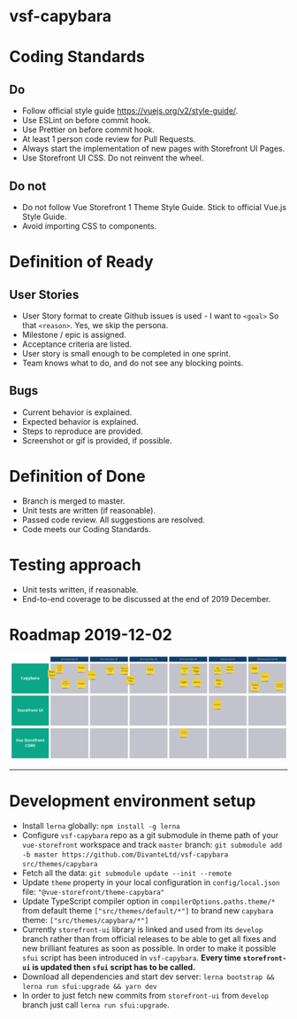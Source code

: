 # vsf-capybara

# Coding Standards

## Do

* Follow official style guide https://vuejs.org/v2/style-guide/.
* Use ESLint on before commit hook.
* Use Prettier on before commit hook.
* At least 1 person code review for Pull Requests.
* Always start the implementation of new pages with Storefront UI Pages.
* Use Storefront UI CSS. Do not reinvent the wheel.

## Do not

* Do not follow Vue Storefront 1 Theme Style Guide. Stick to official Vue.js Style Guide.
* Avoid importing CSS to components.

# Definition of Ready

## User Stories

* User Story format to create Github issues is used - I want to `<goal>` So that `<reason>`. Yes, we skip the persona.
* Milestone / epic is assigned.
* Acceptance criteria are listed.
* User story is small enough to be completed in one sprint.
* Team knows what to do, and do not see any blocking points.

## Bugs

* Current behavior is explained.
* Expected behavior is explained.
* Steps to reproduce are provided.
* Screenshot or gif is provided, if possible.

# Definition of Done

* Branch is merged to master.
* Unit tests are written (if reasonable).
* Passed code review. All suggestions are resolved.
* Code meets our Coding Standards.

# Testing approach

* Unit tests written, if reasonable.
* End-to-end coverage to be discussed at the end of 2019 December.

# Roadmap 2019-12-02

![Roadmap of vsf-capybara](https://github.com/DivanteLtd/vsf-capybara/blob/master/capybara_roadmap_20191202.jpg "Roadmap of vsf-capybara")

---

# Development environment setup

* Install `lerna` globally: `npm install -g lerna`
* Configure `vsf-capybara` repo as a git submodule in theme path of your `vue-storefront` workspace and track `master` branch: `git submodule add -b master https://github.com/DivanteLtd/vsf-capybara src/themes/capybara`
* Fetch all the data: `git submodule update --init --remote`
* Update `theme` property in your local configuration in `config/local.json` file: `"@vue-storefront/theme-capybara"`
* Update TypeScript compiler option in `compilerOptions.paths.theme/*` from default theme `["src/themes/default/*"]` to brand new `capybara` theme: `["src/themes/capybara/*"]`
* Currently `storefront-ui` library is linked and used from its `develop` branch rather than from official releases to be able to get all fixes and new brilliant features as soon as possible. In order to make it possible `sfui` script has been introduced in `vsf-capybara`. **Every time `storefront-ui` is updated then `sfui` script has to be called.**
* Download all dependencies and start dev server: `lerna bootstrap && lerna run sfui:upgrade && yarn dev`
* In order to just fetch new commits from `storefront-ui` from `develop` branch just call `lerna run sfui:upgrade`.